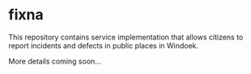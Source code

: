 # fixna
This repository contains service implementation that allows citizens to report incidents and defects in public places in Windoek.

More details coming soon...
